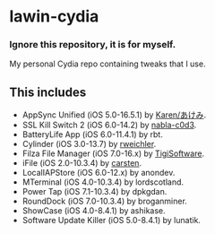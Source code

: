 # lawin-cydia
### Ignore this repository, it is for myself.

My personal Cydia repo containing tweaks that I use.

## This includes
- AppSync Unified (iOS 5.0-16.5.1) by [Karen/あけみ](https://cydia.akemi.ai/).
- SSL Kill Switch 2 (iOS 6.0-14.2) by [nabla-c0d3](https://github.com/nabla-c0d3/ssl-kill-switch2).
- BatteryLife App (iOS 6.0-11.4.1) by rbt.
- Cylinder (iOS 3.0-13.7) by [rweichler](https://github.com/rweichler/cylinder).
- Filza File Manager (iOS 7.0-16.x) by [TigiSoftware](https://twitter.com/tigisoftware).
- iFile (iOS 2.0-10.3.4) by [carsten](https://twitter.com/iFile4iPhone).
- LocalIAPStore (iOS 6.0-12.x) by anondev.
- MTerminal (iOS 4.0-10.3.4) by lordscotland.
- Power Tap (iOS 7.1-10.3.4) by dpkgdan.
- RoundDock (iOS 7.0-10.3.4) by broganminer.
- ShowCase (iOS 4.0-8.4.1) by ashikase.
- Software Update Killer (iOS 5.0-8.4.1) by lunatik.